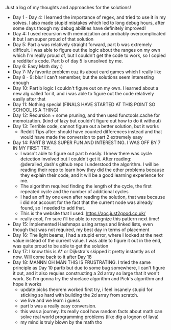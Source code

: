 Just a log of my thoughts and approaches for the solutions!
- Day 1 - Day 4: I learned the importance of regex, and tried to use it in my solves. I also made stupid mistakes which led to long debug hours, after some days though my debug abilities have definitely improved!
- Day 4: I used recursion with memoization and probably overcomplicated it but I am super proud of that solution
- Day 5: Part a was relatively straight forward, part b was extremely difficult. I was able to figure out the logic about the ranges on my own which I'm really proud of, but I couldn't get the code to work, so I copied a redditer's code. Part b of day 5 is unsolved by me. 
- Day 6: Easy Math day :)
- Day 7: My favorite problem cuz its about card games which I really like
- Day 8 - 9: blur I can't remember, but the solutions seem interesting enough
- Day 10: Part b logic I couldn't figure out on my own. I learned about a new alg called for it, and i was able to figure out the code relatively easily after that
- Day 11: Nothing special
(FINALS HAVE STARTED AT THIS POINT SO SCHOOL IS A THING)
- Day 12: Recursion + some pruning, and then used functools.cache for memoization. (kind of lazy but couldn't figure out how to do it without)
- Day 13: Terrible code, cannot figure out a better solution, but it works
    - Reddit Tips after: should have counted differences instead and that would have made the conversion to part 2 extremely easy
- Day 14: PART B WAS SUPER FUN AND INTERESTING. I WAS OFF BY 7 IN MY FIRST TRY. 
    - I wasn't able to figure out part b easily. I knew there was cycle detection involved but I couldn't get it. After reading: @derailed_dash's github repo I understood the algorithm. I will be reading their repo to learn how they did the other problems because they explain their code, and it will be a good learning experience for me. 
    - The algorithm required finding the length of the cycle, the first repeated cycle and the number of additional cycles
    - I had an off by one even after reading the solution, that was because i did not account for the fact that the current node was already found, so I needed to add that. 
    - This is the website that I used: https://aoc.just2good.co.uk/ 
    - really cool, I'm sure i'll be able to recognize this pattern next time! 
- Day 15: Implemented Hashmaps using arrays and linked lists, even though that was not required, my best day in terms of placement
- Day 16: The light beams, I had a stupid error, where I looked at the next value instead of the current value. I was able to figure it out in the end, was quite proud to be able to get the solution
- Day 17: I know this is A* or Dijkstra's skipped it pretty instantly as of now. Will come back to it after Day 18
- Day 18: MANNN OH MAN THIS IS FRUSTRATING. I tried the same principle as Day 10 partb but due to some bug somewhere, I can't figure it out, and it also requies constructing a 2d array so large that it won't work. So I'm gonna try the shoelace algorithm and Pick's algorithm and hope it works
    - update picks theorem worked first try, i feel insanely stupid for sticking so hard with building the 2d array from scratch. 
    - we live and we learn i guess
    - part b was a really easy conversion. 
    - this was a journey. Its really cool how random facts about math can solve real world programming problems (like dig a logoon of lava)
    - my mind is truly blown by the math tho

    